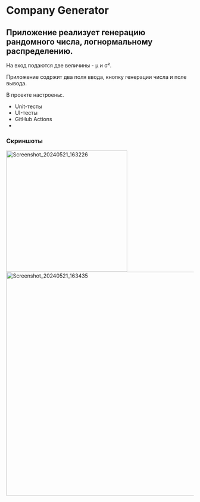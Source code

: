 <h1>Company Generator</h1>

<h2>Приложение реализует генерацию рандомного числа, 
логнормальному распределению. </h2>

<p>На вход подаются две величины - μ и σ². </p>

<p>Приложение содржит два поля ввода, кнопку генерации числа и поле вывода. </p>

<p>В проекте настроены:. 

- Unit-тесты
- UI-тесты
- GitHub Actions
- 
</p>

<h3>Скриншоты</h3>

<img width="325px" alt="Screenshot_20240521_163226" src="https://github.com/Ilavi-private/Company_Generator/assets/83451931/fc69bbb9-98da-4006-833e-8418c8278f38"/>

<img width="600px" alt="Screenshot_20240521_163435" src="https://github.com/Ilavi-private/Company_Generator/assets/83451931/95eb1fa4-b603-4208-9591-9140f81ab50b)"/>


